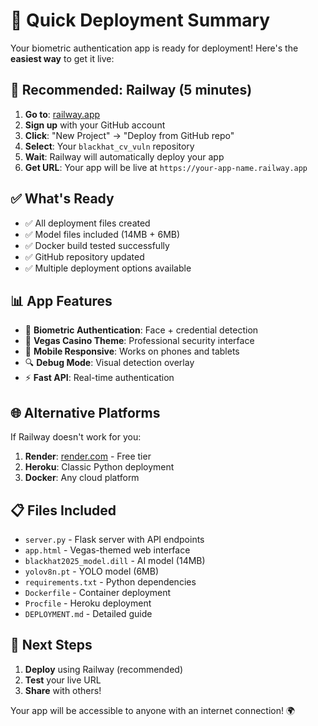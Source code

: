 # 🚀 Quick Deployment Summary

Your biometric authentication app is ready for deployment! Here's the **easiest way** to get it live:

## 🎯 Recommended: Railway (5 minutes)

1. **Go to**: [railway.app](https://railway.app)
2. **Sign up** with your GitHub account
3. **Click**: "New Project" → "Deploy from GitHub repo"
4. **Select**: Your `blackhat_cv_vuln` repository
5. **Wait**: Railway will automatically deploy your app
6. **Get URL**: Your app will be live at `https://your-app-name.railway.app`

## ✅ What's Ready

- ✅ All deployment files created
- ✅ Model files included (14MB + 6MB)
- ✅ Docker build tested successfully
- ✅ GitHub repository updated
- ✅ Multiple deployment options available

## 📊 App Features

- 🔐 **Biometric Authentication**: Face + credential detection
- 🎨 **Vegas Casino Theme**: Professional security interface
- 📱 **Mobile Responsive**: Works on phones and tablets
- 🔍 **Debug Mode**: Visual detection overlay
- ⚡ **Fast API**: Real-time authentication

## 🌐 Alternative Platforms

If Railway doesn't work for you:

1. **Render**: [render.com](https://render.com) - Free tier
2. **Heroku**: Classic Python deployment
3. **Docker**: Any cloud platform

## 📋 Files Included

- `server.py` - Flask server with API endpoints
- `app.html` - Vegas-themed web interface
- `blackhat2025_model.dill` - AI model (14MB)
- `yolov8n.pt` - YOLO model (6MB)
- `requirements.txt` - Python dependencies
- `Dockerfile` - Container deployment
- `Procfile` - Heroku deployment
- `DEPLOYMENT.md` - Detailed guide

## 🎉 Next Steps

1. **Deploy** using Railway (recommended)
2. **Test** your live URL
3. **Share** with others!

Your app will be accessible to anyone with an internet connection! 🌍 